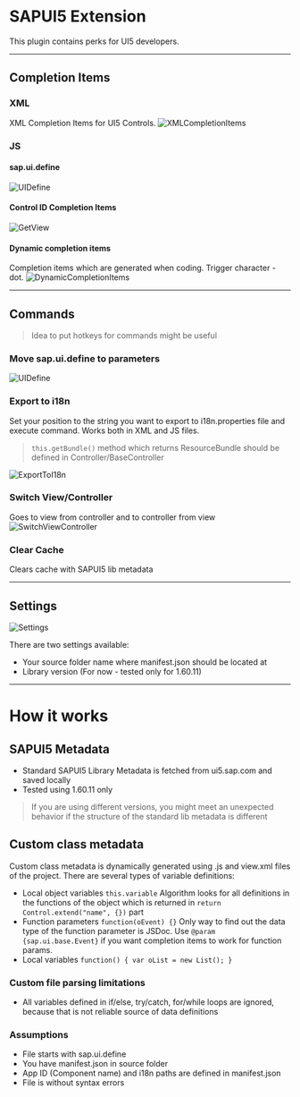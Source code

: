 # SAPUI5 Extension
This plugin contains perks for UI5 developers.

----------
## Completion Items
### XML
XML Completion Items for UI5 Controls.
![XMLCompletionItems](/images/XMLCompletionItems.gif)

### JS

#### sap.ui.define
![UIDefine](/images/UIDefine.gif)

#### Control ID Completion Items
![GetView](/images/GetView.gif)

#### Dynamic completion items
Completion items which are generated when coding. Trigger character - dot.
![DynamicCompletionItems](/images/DynamicCompletionItems.gif)

----------
## Commands

> Idea to put hotkeys for commands might be useful

### Move sap.ui.define to parameters
![UIDefine](/images/UIDefine.gif)

### Export to i18n
Set your position to the string you want to export to i18n.properties file and execute command. Works both in XML and JS files.
> `this.getBundle()` method which returns ResourceBundle should be defined in Controller/BaseController

![ExportToI18n](/images/ExportToI18n.gif)

### Switch View/Controller
Goes to view from controller and to controller from view
![SwitchViewController](/images/SwitchViewController.gif)

### Clear Cache
Clears cache with SAPUI5 lib metadata

----------
## Settings
![Settings](/images/Settings.png)

There are two settings available:
* Your source folder name where manifest.json should be located at
* Library version (For now - tested only for 1.60.11)

----------
# How it works
## SAPUI5 Metadata
* Standard SAPUI5 Library Metadata is fetched from ui5.sap.com and saved locally
* Tested using 1.60.11 only
> If you are using different versions, you might meet an unexpected behavior if the structure of the standard lib metadata is different

## Custom class metadata
Custom class metadata is dynamically generated using .js and view.xml files of the project.
There are several types of variable definitions:
* Local object variables
`this.variable`
	Algorithm looks for all definitions in the functions of the object which is returned in `return Control.extend("name", {})` part
* Function parameters
`function(oEvent) {}`
	Only way to find out the data type of the function parameter is JSDoc. Use `@param {sap.ui.base.Event}` if you want completion items to work for function params.
* Local variables
`function() {
	var oList = new List();
}`

### Custom file parsing limitations
* All variables defined in if/else, try/catch, for/while loops are ignored, because that is not reliable source of data definitions

### Assumptions
* File starts with sap.ui.define
* You have manifest.json in source folder
* App ID (Component name) and i18n paths are defined in manifest.json
* File is without syntax errors